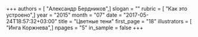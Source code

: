 +++
authors = [ "Александр Бердников",]
slogan = ""
rubric = [ "Как это устроено",]
year = "2015"
month = "07"
date = "2017-05-24T18:57:32+03:00"
title = "Цветные тени"
first_page = "18"
illustrators = [ "Инга Коржнева",]
npages = "5"
in_sample = false
+++
